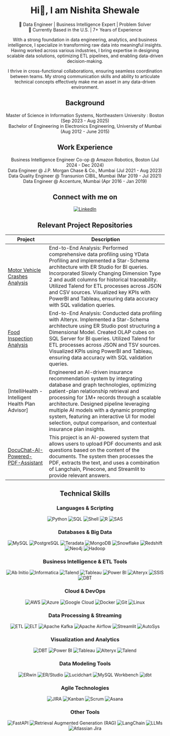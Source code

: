 <div align="center">

# Hi👋, I am Nishita Shewale

🎯 Data Engineer | Business Intelligence Expert | Problem Solver<br>
📍 Currently Based in the U.S. | 7+ Years of Experience

With a strong foundation in data engineering, analytics, and business intelligence, I specialize in transforming raw data into meaningful insights. Having worked across various industries, I bring expertise in designing scalable data solutions, optimizing ETL pipelines, and enabling data-driven decision-making.

I thrive in cross-functional collaborations, ensuring seamless coordination between teams. My strong communication skills and ability to articulate technical concepts effectively make me an asset in any data-driven environment.

## Background

Master of Science in Information Systems, Northeastern University : Boston (Sep 2023 - Aug 2025)<br>
Bachelor of Engineering in Electronics Engineering, University of Mumbai (Aug 2012 - June 2015)

## Work Experience

Business Intelligence Engineer Co-op @ Amazon Robotics, Boston (Jul 2024 - Dec 2024)<br>
Data Engineer @ J.P. Morgan Chase & Co., Mumbai (Jul 2021 - Aug 2023)<br>
Data Quality Engineer @ Transunion CIBIL, Mumbai (Mar 2019 - Jul 2021)<br>
Data Engineer @ Accenture, Mumbai (Apr 2016 - Jan 2019)

## Connect with me on
[![LinkedIn](https://img.shields.io/badge/LinkedIn-0A66C2?style=flat&logo=linkedin&logoColor=white)](https://www.linkedin.com/in/nishitashewale/)

## Relevant Project Repositories

| Project | Description |
|---------|-------------|
| [Motor Vehicle Crashes Analysis](https://github.com/nishita-shewale/Motor-Vehicle-Crash-Analysis) | End-to-End Analysis: Performed comprehensive data profiling using YData Profiling and implemented a Star-Schema architecture with ER Studio for BI queries. Incorporated Slowly Changing Dimension Type 2 and audit columns for historical traceability. Utilized Talend for ETL processes across JSON and CSV sources. Visualized key KPIs with PowerBI and Tableau, ensuring data accuracy with SQL validation queries. |
| [Food Inspection Analysis](https://github.com/nishita-shewale/Food-Inspection-Analysis) | End-to-End Analysis: Conducted data profiling with Alteryx. Implemented a Star-Schema architecture using ER Studio post structuring a Dimensional Model. Created OLAP cubes on SQL Server for BI queries. Utilized Talend for ETL processes across JSON and TSV sources. Visualized KPIs using PowerBI and Tableau, ensuring data accuracy with SQL validation queries. |
| [IntelliHealth - Intelligent Health Plan Advisor] | Engineered an AI-driven insurance recommendation system by integrating database and graph technologies, optimizing patient-plan relationship retrieval and processing for 1M+ records through a scalable architecture. Designed pipeline leveraging multiple AI models with a dynamic prompting system, featuring an interactive UI for model selection, output comparison, and contextual insurance plan insights. |
| [DocuChat-AI-Powered-PDF-Assistant](https://github.com/Nishita-Shewale/DocuChat-AI-Powered-PDF-Assistant)| This project is an AI-powered system that allows users to upload PDF documents and ask questions based on the content of the documents. The system then processes the PDF, extracts the text, and uses a combination of Langchain, Pinecone, and Streamlit to provide relevant answers. |

## Technical Skills

### Languages & Scripting
![Python](https://img.shields.io/badge/Python-3776AB?style=flat&logo=python&logoColor=white)
![SQL](https://img.shields.io/badge/SQL-4479A1?style=flat&logo=database&logoColor=white)
![Shell](https://img.shields.io/badge/Shell-4EAA25?style=flat&logo=gnu-bash&logoColor=white)
![R](https://img.shields.io/badge/R-276DC3?style=flat&logo=r&logoColor=white)
![SAS](https://img.shields.io/badge/SAS-0066A1?style=flat&logo=sas&logoColor=white)

### Databases & Big Data
![MySQL](https://img.shields.io/badge/MySQL-4479A1?style=flat&logo=mysql&logoColor=white)
![PostgreSQL](https://img.shields.io/badge/PostgreSQL-336791?style=flat&logo=postgresql&logoColor=white)
![Teradata](https://img.shields.io/badge/Teradata-EE5C2C?style=flat&logo=teradata&logoColor=white)
![MongoDB](https://img.shields.io/badge/MongoDB-47A248?style=flat&logo=mongodb&logoColor=white)
![Snowflake](https://img.shields.io/badge/Snowflake-00A3E0?style=flat&logo=snowflake&logoColor=white)
![Redshift](https://img.shields.io/badge/Amazon%20Redshift-232F3E?style=flat&logo=amazon-aws&logoColor=white)
![Neo4j](https://img.shields.io/badge/Neo4j-008CC1?style=flat&logo=neo4j&logoColor=white)
![Hadoop](https://img.shields.io/badge/Hadoop-66CCFF?style=flat&logo=apache-hadoop&logoColor=white)

### Business Intelligence & ETL Tools
![Ab Initio](https://img.shields.io/badge/Ab%20Initio-000000?style=flat)
![Informatica](https://img.shields.io/badge/Informatica-FF4500?style=flat&logo=informaticacloud&logoColor=white)
![Talend](https://img.shields.io/badge/Talend-FF5025?style=flat&logo=talend&logoColor=white)
![Tableau](https://img.shields.io/badge/Tableau-E97627?style=flat&logo=tableau&logoColor=white)
![Power BI](https://img.shields.io/badge/Power%20BI-F2C811?style=flat&logo=powerbi&logoColor=white)
![Alteryx](https://img.shields.io/badge/Alteryx-00B5E2?style=flat&logo=alteryx&logoColor=white)
![SSIS](https://img.shields.io/badge/SSIS-CC2927?style=flat&logo=microsoft-sql-server&logoColor=white)
![DBT](https://img.shields.io/badge/DBT-FF6347?style=flat&logo=dbt&logoColor=white)

### Cloud & DevOps
![AWS](https://img.shields.io/badge/AWS-232F3E?style=flat&logo=amazonaws&logoColor=white)
![Azure](https://img.shields.io/badge/Azure-0089D6?style=flat&logo=microsoft-azure&logoColor=white)
![Google Cloud](https://img.shields.io/badge/GCP-4285F4?style=flat&logo=google-cloud&logoColor=white)
![Docker](https://img.shields.io/badge/Docker-2496ED?style=flat&logo=docker&logoColor=white)
![Git](https://img.shields.io/badge/Git-F05032?style=flat&logo=git&logoColor=white)
![Linux](https://img.shields.io/badge/Linux-FCC624?style=flat&logo=linux&logoColor=#000000)

### Data Processing & Streaming
![ETL](https://img.shields.io/badge/ETL-FF8800?style=flat)
![ELT](https://img.shields.io/badge/ELT-FF4500?style=flat)
![Apache Kafka](https://img.shields.io/badge/Apache%20Kafka-231F20?style=flat&logo=apache-kafka&logoColor=white)
![Apache Airflow](https://img.shields.io/badge/Apache%20Airflow-017B75?style=flat&logo=apache-airflow&logoColor=white)
![Streamlit](https://img.shields.io/badge/Streamlit-FF4B4B?style=flat&logo=streamlit&logoColor=white)
![AutoSys](https://img.shields.io/badge/AutoSys-00457C?style=flat&logo=autosys&logoColor=white)

### Visualization and Analytics
![DBT](https://img.shields.io/badge/DBT-FF6347?style=flat&logo=dbt&logoColor=white)
![Power BI](https://img.shields.io/badge/Power%20BI-F2C811?style=flat&logo=powerbi&logoColor=white)
![Tableau](https://img.shields.io/badge/Tableau-E97627?style=flat&logo=tableau&logoColor=white)
![Alteryx](https://img.shields.io/badge/Alteryx-00B5E2?style=flat&logo=alteryx&logoColor=white)
![Talend](https://img.shields.io/badge/Talend-FF5025?style=flat&logo=talend&logoColor=white)

### Data Modeling Tools
![ERwin](https://img.shields.io/badge/ERwin-000000?style=flat&logo=erwin&logoColor=white)
![ER/Studio](https://img.shields.io/badge/ER%2FStudio-FF3621?style=flat&logo=idera&logoColor=white)
![Lucidchart](https://img.shields.io/badge/Lucidchart-F16A2D?style=flat&logo=lucidchart&logoColor=white)
![MySQL Workbench](https://img.shields.io/badge/MySQL%20Workbench-4479A1?style=flat&logo=mysql&logoColor=white)
![dbt](https://img.shields.io/badge/dbt-FF694B?style=flat&logo=dbt&logoColor=white)

### Agile Technologies
![JIRA](https://img.shields.io/badge/JIRA-0052CC?style=flat&logo=jira&logoColor=white)
![Kanban](https://img.shields.io/badge/Kanban-0079BF?style=flat&logo=trello&logoColor=white)
![Scrum](https://img.shields.io/badge/Scrum-6DB33F?style=flat&logo=scrumalliance&logoColor=white)
![Asana](https://img.shields.io/badge/Asana-273347?style=flat&logo=asana&logoColor=white)

### Other Tools
![FastAPI](https://img.shields.io/badge/FastAPI-009688?style=flat&logo=fastapi&logoColor=white)
![Retrieval Augmented Generation (RAG)](https://img.shields.io/badge/RAG-FFD700?style=flat&logo=googleretrievalaugmentedgeneration&logoColor=white)
![LangChain](https://img.shields.io/badge/LangChain-2C80B3?style=flat&logo=langchain&logoColor=white)
![LLMs](https://img.shields.io/badge/LLMs-4C4C9A?style=flat)
![Atlassian Jira](https://img.shields.io/badge/Atlassian%20Jira-0052CC?style=flat&logo=atlassian&logoColor=white)

</div>
